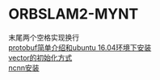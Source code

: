 # ORBSLAM2-MYNT

末尾两个空格实现换行  
[protobuf简单介绍和ubuntu 16.04环境下安装](https://blog.csdn.net/kdchxue/article/details/81046192)  
[vector的初始化方式](https://blog.csdn.net/qq_28584889/article/details/83654318)  
[ncnn安装](https://github.com/Tencent/ncnn/wiki/how-to-build#build-for-linux-x86)
